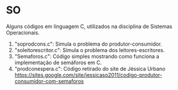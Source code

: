 # SO
Alguns códigos em linguagem C, utilizados na disciplina de Sistemas Operacionais.

1. "soprodcons.c": Simula o problema do produtor-consumidor.
2. "soleitorescritor.c": Simula o problema dos leitores-escritores.
3. "Semaforos.c": Código simples mostrando como funciona a implementação de semáforos em C.
4. "prodconespera.c": Código retirado do site de Jéssica Urbano https://sites.google.com/site/jessicaso2011/codigo-produtor-consumidor-com-semaforos
